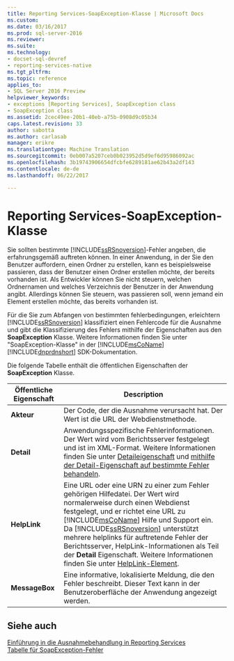 ```yaml
---
title: Reporting Services-SoapException-Klasse | Microsoft Docs
ms.custom: 
ms.date: 03/16/2017
ms.prod: sql-server-2016
ms.reviewer: 
ms.suite: 
ms.technology:
- docset-sql-devref
- reporting-services-native
ms.tgt_pltfrm: 
ms.topic: reference
applies_to:
- SQL Server 2016 Preview
helpviewer_keywords:
- exceptions [Reporting Services], SoapException class
- SoapException class
ms.assetid: 2cec49ee-20b1-40eb-a75b-0908d9c05b34
caps.latest.revision: 33
author: sabotta
ms.author: carlasab
manager: erikre
ms.translationtype: Machine Translation
ms.sourcegitcommit: 0eb007a5207ceb0b023952d5d9ef6d95986092ac
ms.openlocfilehash: 3b19743906654dfcbfe6289181ae62b43a2df143
ms.contentlocale: de-de
ms.lasthandoff: 06/22/2017

---
```

# <a name="reporting-services-soapexception-class"></a>Reporting Services-SoapException-Klasse
  Sie sollten bestimmte [!INCLUDE[ssRSnoversion](../../../includes/ssrsnoversion-md.md)]-Fehler angeben, die erfahrungsgemäß auftreten können. In einer Anwendung, in der Sie den Benutzer auffordern, einen Ordner zu erstellen, kann es beispielsweise passieren, dass der Benutzer einen Ordner erstellen möchte, der bereits vorhanden ist. Als Entwickler können Sie nicht steuern, welchen Ordnernamen und welches Verzeichnis der Benutzer in der Anwendung angibt. Allerdings können Sie steuern, was passieren soll, wenn jemand ein Element erstellen möchte, das bereits vorhanden ist.  
  
 Für die Sie zum Abfangen von bestimmten fehlerbedingungen, erleichtern [!INCLUDE[ssRSnoversion](../../../includes/ssrsnoversion-md.md)] klassifiziert einen Fehlercode für die Ausnahme und gibt die Klassifizierung des Fehlers mithilfe der Eigenschaften aus den **SoapException** Klasse. Weitere Informationen finden Sie unter "SoapException-Klasse" in der [!INCLUDE[msCoName](../../../includes/msconame-md.md)] [!INCLUDE[dnprdnshort](../../../includes/dnprdnshort-md.md)] SDK-Dokumentation.  
  
 Die folgende Tabelle enthält die öffentlichen Eigenschaften der **SoapException** Klasse.  
  
|Öffentliche Eigenschaft|Description|  
|---------------------|-----------------|  
|**Akteur**|Der Code, der die Ausnahme verursacht hat. Der Wert ist die URL der Webdienstmethode.|  
|**Detail**|Anwendungsspezifische Fehlerinformationen. Der Wert wird vom Berichtsserver festgelegt und ist im XML-Format. Weitere Informationen finden Sie unter [Detaileigenschaft](../../../reporting-services/report-server-web-service-net-framework-exception-handling/soapexception-class/detail-property.md) und [mithilfe der Detail-Eigenschaft auf bestimmte Fehler behandeln](../../../reporting-services/report-server-web-service-net-framework-exception-handling/best-practices/using-the-detail-property-to-handle-specific-errors.md).|  
|**HelpLink**|Eine URL oder eine URN zu einer zum Fehler gehörigen Hilfedatei. Der Wert wird normalerweise durch einen Webdienst festgelegt, und er richtet eine URL zu [!INCLUDE[msCoName](../../../includes/msconame-md.md)] Hilfe und Support ein. Da [!INCLUDE[ssRSnoversion](../../../includes/ssrsnoversion-md.md)] unterstützt mehrere helplinks für auftretende Fehler der Berichtsserver, HelpLink-Informationen als Teil der **Detail** Eigenschaft. Weitere Informationen finden Sie unter [HelpLink-Element](../../../reporting-services/report-server-web-service-net-framework-exception-handling/soapexception-class/helplink-element.md).|  
|**MessageBox**|Eine informative, lokalisierte Meldung, die den Fehler beschreibt. Dieser Text kann in der Benutzeroberfläche der Anwendung angezeigt werden.|  
  
## <a name="see-also"></a>Siehe auch  
 [Einführung in die Ausnahmebehandlung in Reporting Services](../../../reporting-services/report-server-web-service-net-framework-exception-handling/introducing-exception-handling-in-reporting-services.md)   
 [Tabelle für SoapException-Fehler](../../../reporting-services/report-server-web-service-net-framework-exception-handling/soapexception-class/soapexception-errors-table.md)  
  
  
